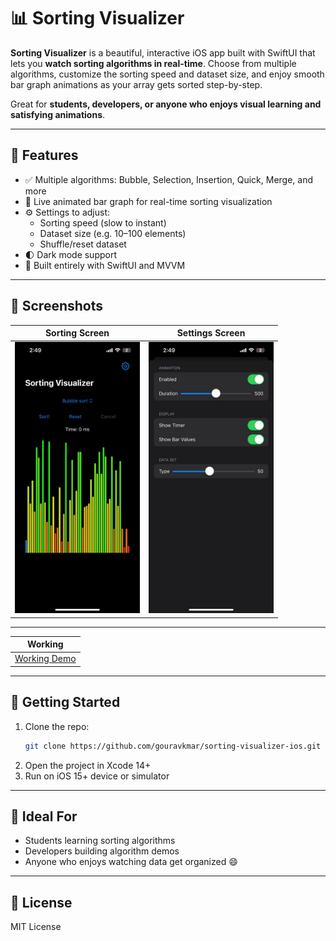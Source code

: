 
# 📊 Sorting Visualizer

**Sorting Visualizer** is a beautiful, interactive iOS app built with SwiftUI that lets you **watch sorting algorithms in real-time**. Choose from multiple algorithms, customize the sorting speed and dataset size, and enjoy smooth bar graph animations as your array gets sorted step-by-step.

Great for **students, developers, or anyone who enjoys visual learning and satisfying animations**.

---

## 🔧 Features

- ✅ Multiple algorithms: Bubble, Selection, Insertion, Quick, Merge, and more
- 🎨 Live animated bar graph for real-time sorting visualization
- ⚙️ Settings to adjust:
  - Sorting speed (slow to instant)
  - Dataset size (e.g. 10–100 elements)
  - Shuffle/reset dataset
- 🌓 Dark mode support
- 🧪 Built entirely with SwiftUI and MVVM

---

## 📸 Screenshots

| Sorting Screen | Settings Screen |
|----------------|-----------------|
| <img src="ScreenShots/MainPage.jpeg" width="200"/> | <img src="ScreenShots/SettingPage.jpeg" width="200"/> |

---

| Working |
|----------------|
|[Working Demo](ScreenShots/Working.gif) |
---


## 🚀 Getting Started

1. Clone the repo:
   ```bash
   git clone https://github.com/gouravkmar/sorting-visualizer-ios.git
   ```
2. Open the project in Xcode 14+  
3. Run on iOS 15+ device or simulator

---

## 👥 Ideal For

- Students learning sorting algorithms
- Developers building algorithm demos
- Anyone who enjoys watching data get organized 😄

---

## 📄 License

MIT License
